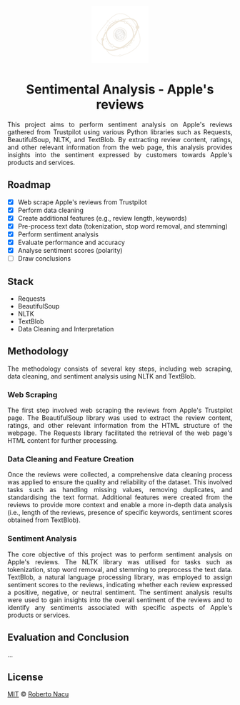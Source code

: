 <div align="center">
  <img src="imgs/logo-light-nobg.png" alt="logo" width="128"/>
  <h1>Sentimental Analysis - Apple's reviews</h1>

</div>

<div align="justify">

This project aims to perform sentiment analysis on Apple's reviews gathered from Trustpilot using various Python libraries such as Requests, BeautifulSoup, NLTK, and TextBlob. By extracting review content, ratings, and other relevant information from the web page, this analysis provides insights into the sentiment expressed by customers towards Apple's products and services.

## Roadmap

- [x] Web scrape Apple's reviews from Trustpilot
- [x] Perform data cleaning
- [x] Create additional features (e.g., review length, keywords)
- [x] Pre-process text data (tokenization, stop word removal, and stemming)
- [x] Perform sentiment analysis
- [x] Evaluate performance and accuracy
- [x] Analyse sentiment scores (polarity)
- [ ] Draw conclusions

## Stack

- Requests
- BeautifulSoup
- NLTK
- TextBlob
- Data Cleaning and Interpretation

## Methodology

The methodology consists of several key steps, including web scraping, data cleaning, and sentiment analysis using NLTK and TextBlob.

### Web Scraping

The first step involved web scraping the reviews from Apple's Trustpilot page. The BeautifulSoup library was used to extract the review content, ratings, and other relevant information from the HTML structure of the webpage. The Requests library facilitated the retrieval of the web page's HTML content for further processing.

### Data Cleaning and Feature Creation
Once the reviews were collected, a comprehensive data cleaning process was applied to ensure the quality and reliability of the dataset. This involved tasks such as handling missing values, removing duplicates, and standardising the text format. Additional features were created from the reviews to provide more context and enable a more in-depth data analysis (i.e., length of the reviews, presence of specific keywords, sentiment scores obtained from TextBlob).

### Sentiment Analysis
The core objective of this project was to perform sentiment analysis on Apple's reviews. The NLTK library was utilised for tasks such as tokenization, stop word removal, and stemming to preprocess the text data. TextBlob, a natural language processing library, was employed to assign sentiment scores to the reviews, indicating whether each review expressed a positive, negative, or neutral sentiment. The sentiment analysis results were used to gain insights into the overall sentiment of the reviews and to identify any sentiments associated with specific aspects of Apple's products or services.

## Evaluation and Conclusion

...

## License

[MIT](https://github.com/1391819/apple-sentiment-analysis/blob/main/License.txt) © [Roberto Nacu](https://github.com/1391819)
